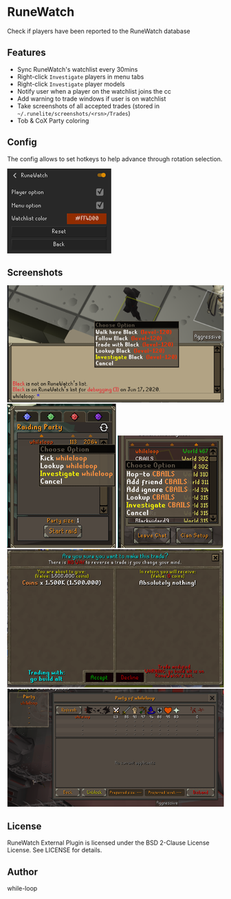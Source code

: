 RuneWatch
=========

Check if players have been reported to the RuneWatch database

Features
-----------

- Sync RuneWatch's watchlist every 30mins
- Right-click `Investigate` players in menu tabs
- Right-click `Investigate` player models
- Notify user when a player on the watchlist joins the cc
- Add warning to trade windows if user is on watchlist
- Take screenshots of all accepted trades (stored in `~/.runelite/screenshots/<rsn>/Trades`)
- Tob & CoX Party coloring

Config
------

The config allows to set hotkeys to help advance through rotation selection.

![Config Page](/assets/config.png "Config Page")

Screenshots
-----------

![player](/assets/player.png "player") ![cox](/assets/cox.png "cox") ![clan](/assets/clan.png "clan")  
![trade](/assets/trade.png "trade") ![tob](/assets/tob.png "tob")


License
-------
RuneWatch External Plugin is licensed under the BSD 2-Clause License License. See LICENSE for details.

Author
------
while-loop
